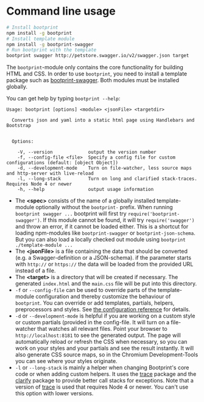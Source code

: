# Command line usage

```bash
# Install bootprint
npm install -g bootprint
# Install template module
npm install -g bootprint-swagger
# Run bootprint with the template
bootprint swagger http://petstore.swagger.io/v2/swagger.json target
```

The `bootprint`-module only contains the core functionality for building HTML and CSS.
In order to use `bootprint`, you need to install a template package such as [bootprint-swagger](https://npmjs.com/package/bootprint-swagger).
Both modules must be installed globally.

You can get help by typing `bootprint --help`:

```
Usage: bootprint [options] <module> <jsonFile> <targetdir>

  Converts json and yaml into a static html page using Handlebars and Bootstrap


  Options:

    -V, --version             output the version number
    -f, --config-file <file>  Specify a config file for custom configurations (default: [object Object])
    -d, --development-mode    Turn on file-watcher, less source maps and http-server with live-reload
    -l, --long-stack          Turn on long and clarified stack-traces. Requires Node 4 or newer
    -h, --help                output usage information
``` 

* The **&lt;spec>** consists of the name of a globally installed template-module optionally without the `bootprint-` prefix.
    When running `bootprint swagger ...` bootprint will first try `require('bootprint-swagger')`. If this module
    cannot be found, it will try `require('swagger')` and throw an error, if it cannot be loaded either. 
    This is a shortcut for loading npm-modules like `bootprint-swagger` or `bootprint-json-schema`. But you can also 
    load a locally checked out module using `bootprint ./template-module ...`
* The **&lt;jsonFile>** is a file containing the data that should be converted (e.g. a Swagger-definition or a JSON-schema).
    if the parameter starts with `http://` or `https://` the data will be loaded from the provided URL instead of a file.
* The **&lt;target>** is a directory that will be created if necessary. The generated `index.html` and the `main.css` file will be put
    into this directory.
* `-f` or `--config-file` can be used to override parts of the template-module configuration and thereby customize the behaviour of 
    `bootprint`. You can override or add templates, partials, helpers, preprocessors and styles.
    See [the configuration reference](config.md) for details.
* `-d` or `--development-mode` is helpful if you are working on a custom style or custom partials (provided in
    the config-file. It will turn on a file-watcher that watches all relevant files. 
    Point your browser to `http://localhost:8181` to see the generated output. The page will automatically reload or refresh 
    the CSS when necessary, so you can work on your styles and your partials and see the result instantly. It will also
    generate CSS source maps, so in the Chromium Development-Tools you can see where your styles originate. 
* `-l` or `--long-stack` is mainly a helper when changing Bootprint's core code or when adding custom helpers. 
    It uses the [trace](https://npmjs.com/package/trace) package and the [clarify](https://npmjs.com/package/clarify) package to provide better call stacks for exceptions.
    Note that a version of [trace](https://npmjs.com/package/trace) is used that requires Node 4 or newer. You can't use this option 
    with lower versions.

            

